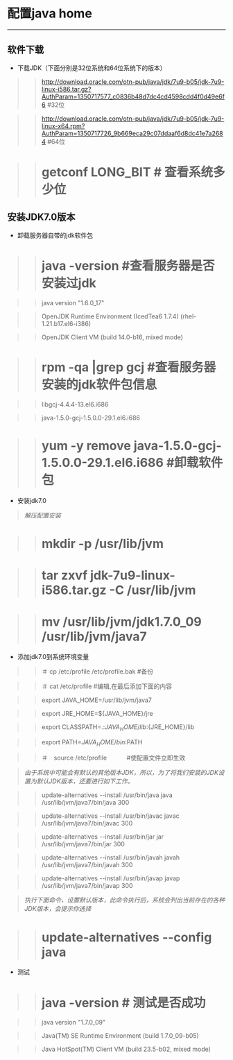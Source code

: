 # 配置java home

***

## 软件下载
- 下载JDK（下面分别是32位系统和64位系统下的版本）

>> http://download.oracle.com/otn-pub/java/jdk/7u9-b05/jdk-7u9-linux-i586.tar.gz?AuthParam=1350717577_c0836b48d7dc4cd4598cdd4f0d49e6f6 #32位

>> http://download.oracle.com/otn-pub/java/jdk/7u9-b05/jdk-7u9-linux-x64.rpm?AuthParam=1350717726_9b669eca29c07ddaaf6d8dc41e7a2684 #64位

>>  # getconf LONG_BIT # 查看系统多少位

## 安装JDK7.0版本

- 卸载服务器自带的jdk软件包

>>  # java -version #查看服务器是否安装过jdk

>>  java version "1.6.0_17"

>>  OpenJDK Runtime Environment (IcedTea6 1.7.4) (rhel-1.21.b17.el6-i386)

>>  OpenJDK Client VM (build 14.0-b16, mixed mode)

>>  # rpm -qa |grep gcj #查看服务器安装的jdk软件包信息

>>  libgcj-4.4.4-13.el6.i686

>>  java-1.5.0-gcj-1.5.0.0-29.1.el6.i686

>>  # yum -y remove java-1.5.0-gcj-1.5.0.0-29.1.el6.i686 #卸载软件包

- 安装jdk7.0 

> *解压配置安装*

>>  # mkdir -p /usr/lib/jvm

>>  # tar zxvf jdk-7u9-linux-i586.tar.gz -C /usr/lib/jvm

>>  # mv /usr/lib/jvm/jdk1.7.0_09 /usr/lib/jvm/java7


- 添加jdk7.0到系统环境变量

>>  ＃ cp /etc/profile /etc/profile.bak #备份

>>  ＃ cat /etc/profile #编辑,在最后添加下面的内容

>>  export JAVA_HOME=/usr/lib/jvm/java7

>>  export JRE_HOME=${JAVA_HOME}/jre

>>  export CLASSPATH=.:${JAVA_HOME}/lib:${JRE_HOME}/lib

>>  export PATH=${JAVA_HOME}/bin:$PATH

>>  ＃　source /etc/profile 　　　#使配置文件立即生效

> *由于系统中可能会有默认的其他版本JDK，所以，为了将我们安装的JDK设置为默认JDK版本，还要进行如下工作。*

>>  update-alternatives --install /usr/bin/java java /usr/lib/jvm/java7/bin/java 300

>>  update-alternatives --install /usr/bin/javac javac /usr/lib/jvm/java7/bin/javac 300

>>  update-alternatives --install /usr/bin/jar jar /usr/lib/jvm/java7/bin/jar 300

>>  update-alternatives --install /usr/bin/javah javah /usr/lib/jvm/java7/bin/javah 300

>>  update-alternatives --install /usr/bin/javap javap /usr/lib/jvm/java7/bin/javap 300

> *执行下面命令，设置默认版本，此命令执行后，系统会列出当前存在的各种JDK版本，会提示你选择*

>>  # update-alternatives --config java

- 测试

>>  # java -version # 测试是否成功 

>>java version "1.7.0_09"

>>Java(TM) SE Runtime Environment (build 1.7.0_09-b05)

>>Java HotSpot(TM) Client VM (build 23.5-b02, mixed mode)
